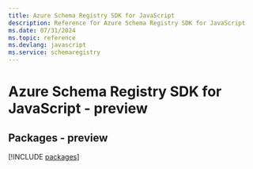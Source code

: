 ```yaml
---
title: Azure Schema Registry SDK for JavaScript
description: Reference for Azure Schema Registry SDK for JavaScript
ms.date: 07/31/2024
ms.topic: reference
ms.devlang: javascript
ms.service: schemaregistry
---
```

# Azure Schema Registry SDK for JavaScript - preview
## Packages - preview
[!INCLUDE [packages](schema-registry-index.md)]